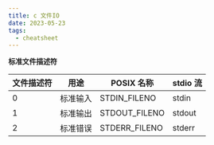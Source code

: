 ```yaml
---
title: c 文件IO
date: 2023-05-23
tags:
  - cheatsheet
---
```


**标准文件描述符** 

| 文件描述符 | 用途 | POSIX 名称 | stdio 流 |
|-----------|------|-----------|----------|
| 0 | 标准输入 | STDIN_FILENO | stdin |
| 1 | 标准输出 | STDOUT_FILENO | stdout |
| 2 | 标准错误 | STDERR_FILENO | stderr |




